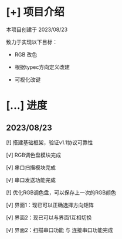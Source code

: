 # [+] 项目介绍
本项目创建于 2023/08/23

致力于实现以下目标：

- RGB 改色

- 根据typec方向定义改建

- 可视化改键

# [...] 进度
## 2023/08/23
[!] 搭建基础框架，验证v1.1协议可靠性

[√] RGB调色盘模块完成

[√] 串口扫描模块完成

[√] 串口发送功能完成

[!] 优化RGB调色盘，可以保存上一次的RGB颜色

[√] 界面1：现已可以正确选择方向矩阵

[√] 界面2：现已可以与界面1互相切换

[√] 界面2：扫描串口功能 与 连接串口功能完成


